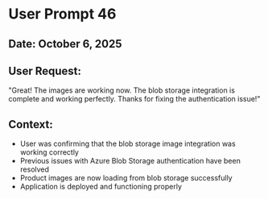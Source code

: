 # User Prompt 46

## Date: October 6, 2025

## User Request:
"Great! The images are working now. The blob storage integration is complete and working perfectly. Thanks for fixing the authentication issue!"

## Context:
- User was confirming that the blob storage image integration was working correctly
- Previous issues with Azure Blob Storage authentication have been resolved
- Product images are now loading from blob storage successfully
- Application is deployed and functioning properly